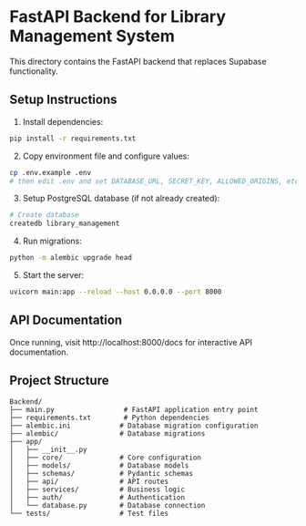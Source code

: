 # FastAPI Backend for Library Management System

This directory contains the FastAPI backend that replaces Supabase functionality.

## Setup Instructions

1. Install dependencies:
```bash
pip install -r requirements.txt
```

2. Copy environment file and configure values:
```bash
cp .env.example .env
# then edit .env and set DATABASE_URL, SECRET_KEY, ALLOWED_ORIGINS, etc.
```

3. Setup PostgreSQL database (if not already created):
```bash
# Create database
createdb library_management
```

4. Run migrations:
```bash
python -m alembic upgrade head
```

5. Start the server:
```bash
uvicorn main:app --reload --host 0.0.0.0 --port 8000
```

## API Documentation

Once running, visit http://localhost:8000/docs for interactive API documentation.

## Project Structure

```
Backend/
├── main.py                 # FastAPI application entry point
├── requirements.txt        # Python dependencies
├── alembic.ini            # Database migration configuration
├── alembic/               # Database migrations
├── app/
│   ├── __init__.py
│   ├── core/              # Core configuration
│   ├── models/            # Database models
│   ├── schemas/           # Pydantic schemas
│   ├── api/               # API routes
│   ├── services/          # Business logic
│   ├── auth/              # Authentication
│   └── database.py        # Database connection
└── tests/                 # Test files
```
